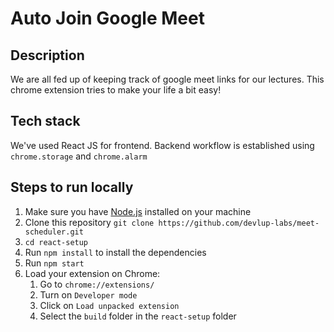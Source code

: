 # Auto Join Google Meet

## Description
We are all fed up of keeping track of google meet links for our lectures. This chrome extension tries to make your life a bit easy!

## Tech stack
We've used React JS for frontend. Backend workflow is established using ``` chrome.storage ``` and ``` chrome.alarm ```

## Steps to run locally
1. Make sure you have [Node.js](https://nodejs.org/en/download/) installed on your machine
1. Clone this repository ``` git clone https://github.com/devlup-labs/meet-scheduler.git ```
1. ``` cd react-setup ```
1. Run ``` npm install ``` to install the dependencies
1. Run ``` npm start ```
1. Load your extension on Chrome:
    1. Go to ``` chrome://extensions/ ```
    1. Turn on ``` Developer mode ```
    1. Click on ``` Load unpacked extension ```
    1. Select the ``` build ``` folder in the ``` react-setup ``` folder
